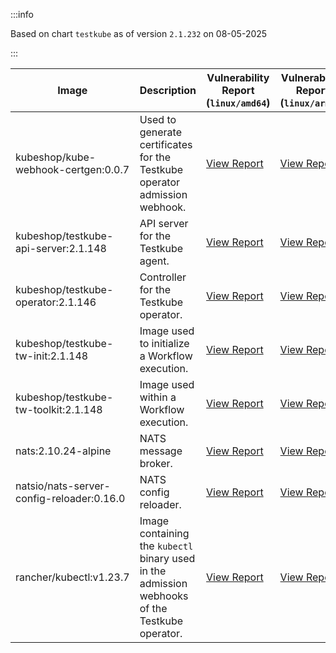 :::info

Based on chart `testkube` as of version `2.1.232` on 08-05-2025

:::

| Image | Description | Vulnerability Report (`linux/amd64`) | Vulnerability Report (`linux/arm64`) | Docker Image |
|-------|-------------|----------------------------------------|----------------------------------------|--------------|
| kubeshop/kube-webhook-certgen:0.0.7 | Used to generate certificates for the Testkube operator admission webhook. | [View Report](./kube-webhook-certgen-0.0.7_linux_amd64.md) | [View Report](./kube-webhook-certgen-0.0.7_linux_arm64.md) | [View Image](https://hub.docker.com/layers/kubeshop/kube-webhook-certgen/0.0.7/images/sha256-99c5ac7ef7cf17b180a3ae9d11144120ff203017d6bd805dc95ab2648a5a6e7e?context=explore) |
| kubeshop/testkube-api-server:2.1.148 | API server for the Testkube agent. | [View Report](./testkube-api-server-2.1.148_linux_amd64.md) | [View Report](./testkube-api-server-2.1.148_linux_arm64.md) | [View Image](https://hub.docker.com/layers/kubeshop/testkube-api-server/2.1.148/images/sha256-e42f7637378a89cc8e61ac321fe52de1b237c4f1e539c331b2b9826337e4c01d?context=explore) |
| kubeshop/testkube-operator:2.1.146 | Controller for the Testkube operator. | [View Report](./testkube-operator-2.1.146_linux_amd64.md) | [View Report](./testkube-operator-2.1.146_linux_arm64.md) | [View Image](https://hub.docker.com/layers/kubeshop/testkube-operator/2.1.146/images/sha256-f1f469ec2a2ac4149cea90719bd12afda3c12fb81f916dc8d37e18370d8d7be9?context=explore) |
| kubeshop/testkube-tw-init:2.1.148 | Image used to initialize a Workflow execution. | [View Report](./testkube-tw-init-2.1.148_linux_amd64.md) | [View Report](./testkube-tw-init-2.1.148_linux_arm64.md) | [View Image](https://hub.docker.com/layers/kubeshop/testkube-tw-init/2.1.148/images/sha256-2bbf2fe7cadcded74d5cb986a552462e49f6e0e9f592f460bf6f9e758d2b7cf0?context=explore) |
| kubeshop/testkube-tw-toolkit:2.1.148 | Image used within a Workflow execution. | [View Report](./testkube-tw-toolkit-2.1.148_linux_amd64.md) | [View Report](./testkube-tw-toolkit-2.1.148_linux_arm64.md) | [View Image](https://hub.docker.com/layers/kubeshop/testkube-tw-toolkit/2.1.148/images/sha256-04a518aa9054bbb3f47f417531c7565d3de2a53f6b848ed347dd3396f3673831?context=explore) |
| nats:2.10.24-alpine | NATS message broker. | [View Report](./nats-2.10.24-alpine_linux_amd64.md) | [View Report](./nats-2.10.24-alpine_linux_arm64.md) | [View Image](https://hub.docker.com/layers/library/nats/2.10.24-alpine/images/sha256-d13ec5ce79a02e1be937820dd36db611e25bd0c08cd9947fa9a5d52a56bf91fc?context=explore) |
| natsio/nats-server-config-reloader:0.16.0 | NATS config reloader. | [View Report](./nats-server-config-reloader-0.16.0_linux_amd64.md) | [View Report](./nats-server-config-reloader-0.16.0_linux_arm64.md) | [View Image](https://hub.docker.com/layers/natsio/nats-server-config-reloader/0.16.0/images/sha256-6e1f185d0f39fdf6032872bd20f1ce134d4e18c923d55f7cf93d40afcf6a8ffe?context=explore) |
| rancher/kubectl:v1.23.7 | Image containing the `kubectl` binary used in the admission webhooks of the Testkube operator. | [View Report](./kubectl-v1.23.7_linux_amd64.md) | [View Report](./kubectl-v1.23.7_linux_arm64.md) | [View Image](https://hub.docker.com/layers/rancher/kubectl/v1.23.7/images/sha256-139cffe27d95d9b3cdeb782a7456cf5eb6a2d18b7a90b85a2c0bde4ff295bae8?context=explore) |
